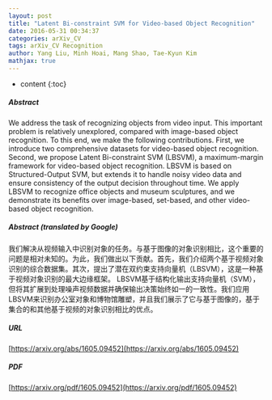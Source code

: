 ```yaml
---
layout: post
title: "Latent Bi-constraint SVM for Video-based Object Recognition"
date: 2016-05-31 00:34:37
categories: arXiv_CV
tags: arXiv_CV Recognition
author: Yang Liu, Minh Hoai, Mang Shao, Tae-Kyun Kim
mathjax: true
---
```


* content
{:toc}

##### Abstract
We address the task of recognizing objects from video input. This important problem is relatively unexplored, compared with image-based object recognition. To this end, we make the following contributions. First, we introduce two comprehensive datasets for video-based object recognition. Second, we propose Latent Bi-constraint SVM (LBSVM), a maximum-margin framework for video-based object recognition. LBSVM is based on Structured-Output SVM, but extends it to handle noisy video data and ensure consistency of the output decision throughout time. We apply LBSVM to recognize office objects and museum sculptures, and we demonstrate its benefits over image-based, set-based, and other video-based object recognition.

##### Abstract (translated by Google)
我们解决从视频输入中识别对象的任务。与基于图像的对象识别相比，这个重要的问题是相对未知的。为此，我们做出以下贡献。首先，我们介绍两个基于视频对象识别的综合数据集。其次，提出了潜在双约束支持向量机（LBSVM），这是一种基于视频对象识别的最大边缘框架。 LBSVM基于结构化输出支持向量机（SVM），但将其扩展到处理噪声视频数据并确保输出决策始终如一的一致性。我们应用LBSVM来识别办公室对象和博物馆雕塑，并且我们展示了它与基于图像的，基于集合的和其他基于视频的对象识别相比的优点。

##### URL
[https://arxiv.org/abs/1605.09452](https://arxiv.org/abs/1605.09452)

##### PDF
[https://arxiv.org/pdf/1605.09452](https://arxiv.org/pdf/1605.09452)

